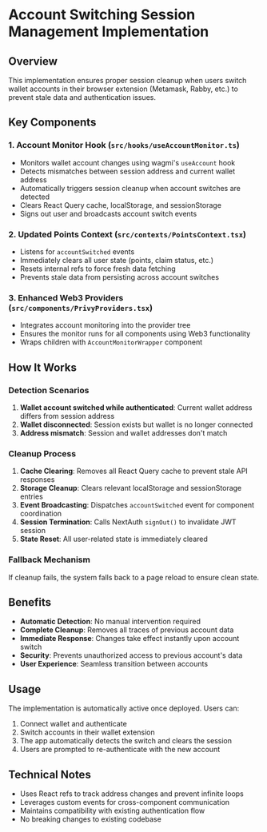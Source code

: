 # Account Switching Session Management Implementation

## Overview
This implementation ensures proper session cleanup when users switch wallet accounts in their browser extension (Metamask, Rabby, etc.) to prevent stale data and authentication issues.

## Key Components

### 1. Account Monitor Hook (`src/hooks/useAccountMonitor.ts`)
- Monitors wallet account changes using wagmi's `useAccount` hook
- Detects mismatches between session address and current wallet address
- Automatically triggers session cleanup when account switches are detected
- Clears React Query cache, localStorage, and sessionStorage
- Signs out user and broadcasts account switch events

### 2. Updated Points Context (`src/contexts/PointsContext.tsx`)
- Listens for `accountSwitched` events
- Immediately clears all user state (points, claim status, etc.)
- Resets internal refs to force fresh data fetching
- Prevents stale data from persisting across account switches

### 3. Enhanced Web3 Providers (`src/components/PrivyProviders.tsx`)
- Integrates account monitoring into the provider tree
- Ensures the monitor runs for all components using Web3 functionality
- Wraps children with `AccountMonitorWrapper` component

## How It Works

### Detection Scenarios
1. **Wallet account switched while authenticated**: Current wallet address differs from session address
2. **Wallet disconnected**: Session exists but wallet is no longer connected
3. **Address mismatch**: Session and wallet addresses don't match

### Cleanup Process
1. **Cache Clearing**: Removes all React Query cache to prevent stale API responses
2. **Storage Cleanup**: Clears relevant localStorage and sessionStorage entries
3. **Event Broadcasting**: Dispatches `accountSwitched` event for component coordination
4. **Session Termination**: Calls NextAuth `signOut()` to invalidate JWT session
5. **State Reset**: All user-related state is immediately cleared

### Fallback Mechanism
If cleanup fails, the system falls back to a page reload to ensure clean state.

## Benefits

- **Automatic Detection**: No manual intervention required
- **Complete Cleanup**: Removes all traces of previous account data
- **Immediate Response**: Changes take effect instantly upon account switch
- **Security**: Prevents unauthorized access to previous account's data
- **User Experience**: Seamless transition between accounts

## Usage

The implementation is automatically active once deployed. Users can:
1. Connect wallet and authenticate
2. Switch accounts in their wallet extension
3. The app automatically detects the switch and clears the session
4. Users are prompted to re-authenticate with the new account

## Technical Notes

- Uses React refs to track address changes and prevent infinite loops
- Leverages custom events for cross-component communication
- Maintains compatibility with existing authentication flow
- No breaking changes to existing codebase